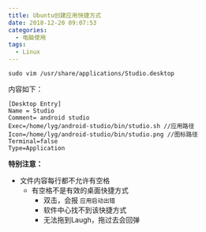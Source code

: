 ```yaml
---
title: Ubuntu创建应用快捷方式
date: 2018-12-20 09:07:53
categories:
  - 电脑使用
tags:
  - Linux
---
```

	sudo vim /usr/share/applications/Studio.desktop

内容如下：

	[Desktop Entry]
	Name = Studio
	Comment= android studio
	Exec=/home/lyg/android-studio/bin/studio.sh //应用路径
	Icon=/home/lyg/android-studio/bin/studio.png //图标路径
	Terminal=false
	Type=Application
**特别注意：**

- 文件内容每行都不允许有空格
	- 有空格不是有效的桌面快捷方式
		- 双击，会报 `应用启动出错`
		- 软件中心找不到该快捷方式
		- 无法拖到Laugh，拖过去会回弹
